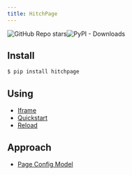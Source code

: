 ```yaml
---
title: HitchPage
---
```




<img alt="GitHub Repo stars" src="https://img.shields.io/github/stars/hitchdev/hitchpage?style=social"><img alt="PyPI - Downloads" src="https://img.shields.io/pypi/dm/hitchpage">


## Install

```bash
$ pip install hitchpage
```

## Using

- [Iframe](using/iframe)
- [Quickstart](using/quickstart)
- [Reload](using/reload)



## Approach

- [Page Config Model](approach/page-config-model)

